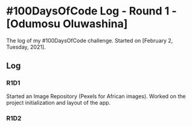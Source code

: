 # #100DaysOfCode Log - Round 1 - [Odumosu Oluwashina]

The log of my #100DaysOfCode challenge. Started on [February 2, Tuesday, 2021].

## Log

### R1D1 
Started an Image Repository (Pexels for African images). Worked on the project initialization and layout of the app.

### R1D2
